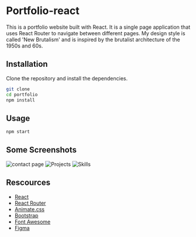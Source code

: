 # Portfolio-react

This is a portfolio website built with React. It is a single page application that uses React Router to navigate between different pages. My design style is called 'New Brutalism' and is inspired by the brutalist architecture of the 1950s and 60s.

## Installation

Clone the repository and install the dependencies.

```bash
git clone
cd portfolio
npm install
```

## Usage

```bash
npm start
```

## Some Screenshots

![contact page](../portfolio/src/images/Contact%20me.png)
![Projects](../portfolio/src/images/Projects.png)
![Skills](../portfolio/src/images/Skills.png)

## Rescources

- [React](https://reactjs.org/)
- [React Router](https://reactrouter.com/)
- [Animate.css](https://animate.style/)
- [Bootstrap](https://getbootstrap.com/)
- [Font Awesome](https://fontawesome.com/)
- [Figma](https://www.figma.com/)
